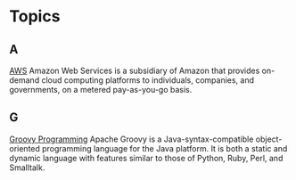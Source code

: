 # Topics
## A
[AWS](./aws)
Amazon Web Services is a subsidiary of Amazon that provides on-demand cloud computing platforms to individuals, companies, and governments, on a metered pay-as-you-go basis.

## G
[Groovy Programming](./aws)
Apache Groovy is a Java-syntax-compatible object-oriented programming language for the Java platform. It is both a static and dynamic language with features similar to those of Python, Ruby, Perl, and Smalltalk.
